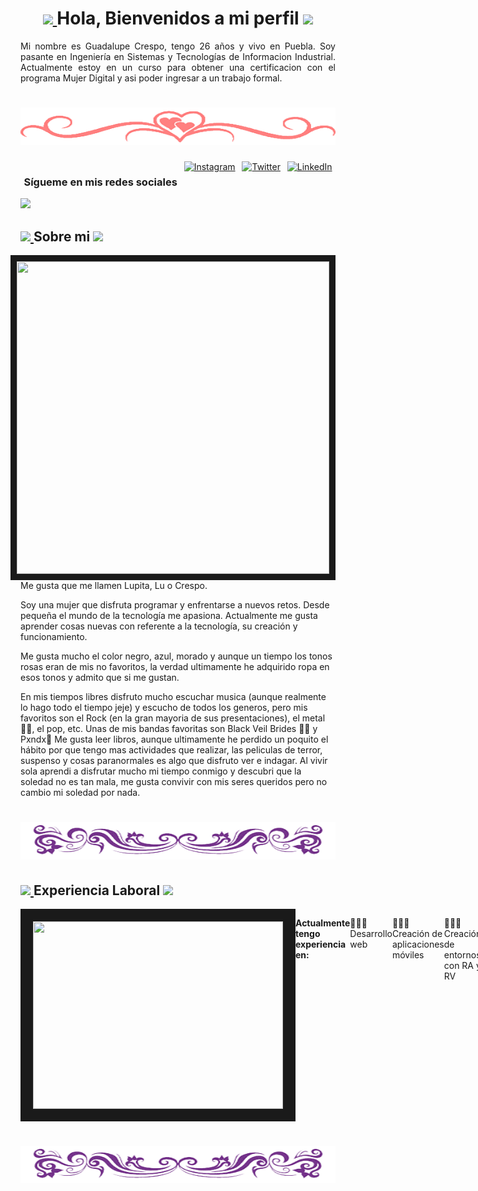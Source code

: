 <h1 align="center"> 
	<a href="">
		<img src="https://media.tenor.com/PRcQePKtLYYAAAAi/blue-blueflame.gif" width="40" />
	</a>
	Hola, Bienvenidos a mi perfil 
<a href="">
		<img src="https://media.tenor.com/PRcQePKtLYYAAAAi/blue-blueflame.gif" width="40" />
	</a>
</h1>

<p align="justify" width="24px" >Mi nombre es Guadalupe Crespo, tengo 26 años y vivo en Puebla. Soy pasante en Ingeniería en Sistemas y Tecnologías de Informacion Industrial. Actualmente estoy en un curso para obtener una certificacion con el programa Mujer Digital y asi poder ingresar a un trabajo formal.</p>

<h1 align="center">
	<a href="">
		<img src="./img/sep4.png" width="700" height="60"/>
	</a>
</h1>

<div align=center style="display:flex; justify-content: space-around">
	<h3><strong>Sígueme en mis redes sociales</strong></h3>
  <a href="https://www.instagram.com/lupxi_crespo?igsh=MXBxc2R4cmZieXZqaQ=="><img alt="Instagram" src="https://img.shields.io/static/v1?style=for-the-badge&message=Instagram&color=C837AC&logo=Instagram&logoColor=FFFFFF&label=" /></a>
  <a href="https://x.com/Lupxi_Crespo?t=jFLfo6Z7J8MSNWg3eLKaOw&s=09"><img src="https://img.shields.io/static/v1?style=for-the-badge&message=Twitter&color=000000&logo=x&logoColor=FFFFFF&label=" alt="Twitter" /></a>
  <a href="www.linkedin.com/in/guadalupe-crespo-torres-07418616b"><img src="https://img.shields.io/static/v1?style=for-the-badge&message=LinkedIn&color=0A66C2&logo=LinkedIn&logoColor=FFFFFF&label=" alt="LinkedIn" /></a>
</div>

<img src="https://user-images.githubusercontent.com/73097560/115834477-dbab4500-a447-11eb-908a-139a6edaec5c.gif">

<h2>
<a href="">
		<img src="https://media.tenor.com/PRcQePKtLYYAAAAi/blue-blueflame.gif" width="40" />
	</a>
Sobre mi
	<a href="">
		<img src="https://media.tenor.com/PRcQePKtLYYAAAAi/blue-blueflame.gif" width="40" />
	</a>
</h2> 

<div >
<img align="right" src="https://64.media.tumblr.com/215c99c30413f06b18560dd2672f4e00/734bb894bd2b0c25-6e/s400x600/70d3a7e8606d7bd9b3e71f0856529b9918769a3c.gif" width="500" height="500" border="10"/>

<p align="justify">
	Me gusta que me llamen Lupita, Lu o Crespo. 
</p>
 <p align="left">
	 Soy una mujer que disfruta programar y enfrentarse a nuevos retos. Desde pequeña el mundo de la tecnología me apasiona. Actualmente me gusta aprender cosas nuevas con referente a la tecnología, su creación y funcionamiento.
 </p>
 <p align="left">
	Me gusta mucho el color negro, azul, morado y aunque un tiempo los tonos rosas eran de mis no favoritos, la verdad ultimamente he adquirido ropa en esos tonos y admito que si me gustan. </p>
<p align="left">
	En mis tiempos libres disfruto mucho escuchar musica (aunque realmente lo hago todo el tiempo jeje) y escucho de todos los generos, pero mis favoritos son el Rock (en la gran mayoria de sus presentaciones), el metal 🤘🏼, el pop, etc. Unas de mis bandas favoritas son Black Veil Brides 🤟🏼 y Pxndx🐼
	Me gusta leer libros, aunque ultimamente he perdido un poquito el hábito por que tengo mas actividades que realizar, las peliculas de terror, suspenso y cosas paranormales es algo que disfruto ver e indagar. 
	Al vivir sola aprendi a disfrutar mucho mi tiempo conmigo y descubri que la soledad no es tan mala, me gusta convivir con mis seres queridos pero no cambio mi soledad por nada.
 </p>
</div>
<h1 align="center">
	<a href="">
		<img src="./img/sep3.png" width="700" height="60"/>
	</a>
</h1>
<h2>
<a href="">
		<img src="https://media.tenor.com/PRcQePKtLYYAAAAi/blue-blueflame.gif" width="40" />
	</a>
	Experiencia Laboral
	<a href="">
		<img src="https://media.tenor.com/PRcQePKtLYYAAAAi/blue-blueflame.gif" width="40" />
	</a>
</h2> 
<div style="display:flex; justify-content: space-around">
	<img align="left" src="https://i.pinimg.com/originals/74/34/57/743457785e7543fd62c51e59dcf853d9.gif" width="400" height="300" border="20"/>
	<p align="justify">
		<strong>Actualmente tengo experiencia en:</strong> 
	</p>
	<p>
		👩🏽‍💻 Desarrollo web 
	</p>
	<p>
		👩🏽‍💻 Creación de aplicaciones móviles
	</p>
	<p> 
		👩🏽‍💻 Creación de entornos con RA y RV
	</p>
	<p>
		👩🏽‍💻 Diseño/Edición de foto y video
	</p>
	<p>
		👩🏽‍💻 Community Manager
	</p>	
</div>
<h1 align="center">
	<a href="">
		<img src="./img/sep3.png" width="700" height="60"/>
	</a>
</h1>
